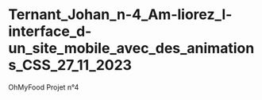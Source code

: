 # Ternant_Johan_n-4_Am-liorez_l-interface_d-un_site_mobile_avec_des_animations_CSS_27_11_2023
OhMyFood Projet n°4

